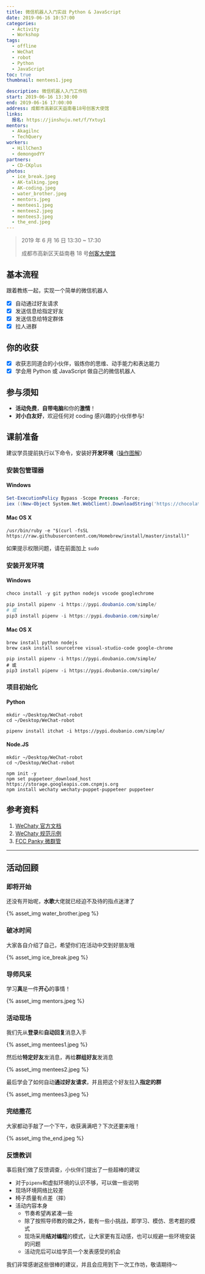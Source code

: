 ```yaml
---
title: 微信机器人入门实战 Python & JavaScript
date: 2019-06-16 10:57:00
categories:
  - Activity
  - Workshop
tags:
  - offline
  - WeChat
  - robot
  - Python
  - JavaScript
toc: true
thumbnail: mentees1.jpeg

description: 微信机器人入门工作坊
start: 2019-06-16 13:30:00
end: 2019-06-16 17:00:00
address: 成都市高新区天益南巷18号创客大使馆
links:
  报名: https://jinshuju.net/f/Yxtuy1
mentors:
  - Akagilnc
  - TechQuery
workers:
  - HillChen3
  - demongodYY
partners:
  - CD-CKplus
photos:
  - ice_break.jpeg
  - AK-talking.jpeg
  - AK-coding.jpeg
  - water_brother.jpeg
  - mentors.jpeg
  - mentees1.jpeg
  - mentees2.jpeg
  - mentees3.jpeg
  - the_end.jpeg
---
```


> 2019 年 6 月 16 日 13:30 ~ 17:30
>
> 成都市高新区天益南巷 18 号[创客大使馆](/partner/cd-ckplus/)

## 基本流程

跟着教练一起，实现一个简单的微信机器人

- [x] 自动通过好友请求
- [x] 发送信息给指定好友
- [x] 发送信息给特定群体
- [x] 拉人进群

## 你的收获

- [x] 收获志同道合的小伙伴，锻炼你的思维、动手能力和表达能力
- [x] 学会用 Python 或 JavaScript 做自己的微信机器人

## 参与须知

- **活动免费**，**自带电脑**和你的**激情**！
- **对小白友好**，欢迎任何对 coding 感兴趣的小伙伴参与!

<!-- more -->

## 课前准备

建议学员提前执行以下命令，安装好**开发环境**（[操作图解][1]）

### 安装包管理器

#### Windows

```powershell
Set-ExecutionPolicy Bypass -Scope Process -Force;
iex ((New-Object System.Net.WebClient).DownloadString('https://chocolatey.org/install.ps1'))
```

#### Mac OS X

```shell
/usr/bin/ruby -e "$(curl -fsSL https://raw.githubusercontent.com/Homebrew/install/master/install)"
```

如果提示权限问题，请在前面加上 `sudo`

### 安装开发环境

#### Windows

```powershell
choco install -y git python nodejs vscode googlechrome

pip install pipenv -i https://pypi.doubanio.com/simple/
# 或
pip3 install pipenv -i https://pypi.doubanio.com/simple/
```

#### Mac OS X

```shell
brew install python nodejs
brew cask install sourcetree visual-studio-code google-chrome

pip install pipenv -i https://pypi.doubanio.com/simple/
# 或
pip3 install pipenv -i https://pypi.doubanio.com/simple/
```

### 项目初始化

#### Python

```shell
mkdir ~/Desktop/WeChat-robot
cd ~/Desktop/WeChat-robot

pipenv install itchat -i https://pypi.doubanio.com/simple/
```

#### Node.JS

```shell
mkdir ~/Desktop/WeChat-robot
cd ~/Desktop/WeChat-robot

npm init -y
npm set puppeteer_download_host https://storage.googleapis.com.cnpmjs.org
npm install wechaty wechaty-puppet-puppeteer puppeteer
```

## 参考资料

1. [WeChaty 官方文档](https://docs.chatie.io/v/zh/)
2. [WeChaty 规范示例](https://github.com/wechaty/wechaty-getting-started/blob/master/README-zh.md)
3. [FCC Panky 微群管](https://github.com/FreeCodeCamp-Chengdu/wechat-robot)

[1]: ../hexo-web-app/#%E3%80%90%E9%99%84-0%E3%80%91Windows-%E8%BD%AF%E4%BB%B6%E5%AE%89%E8%A3%85%E5%9B%BE%E8%A7%A3

---

## 活动回顾

### 即将开始

还没有开始呢，**水歌**大佬就已经迫不及待的指点迷津了

{% asset_img water_brother.jpeg %}

### 破冰时间

大家各自介绍了自己，希望你们在活动中交到好朋友哦

{% asset_img ice_break.jpeg %}

### 导师风采

学习**真**是一件**开心**的事情！

{% asset_img mentors.jpeg %}

### 活动现场

我们先从**登录**和**自动回复**消息入手

{% asset_img mentees1.jpeg %}

然后给**特定好友**发消息，再给**群组好友**发消息

{% asset_img mentees2.jpeg %}

最后学会了如何自动**通过好友请求**，并且把这个好友拉入**指定的群**

{% asset_img mentees3.jpeg %}

### 完结撒花

大家都动手敲了一个下午，收获满满吧？下次还要来哦！

{% asset_img the_end.jpeg %}

### 反馈教训

事后我们做了反馈调查，小伙伴们提出了一些超棒的建议

- 对于`pipenv`和虚拟环境的认识不够，可以做一些说明
- 现场环境网络比较差
- 椅子质量有点差（摔）
- 活动内容本身
  - 节奏希望再紧凑一些
  - 除了按照导师教的做之外，能有一些小挑战，即学习、模仿、思考题的模式
  - 现场采用**结对编程**的模式，让大家更有互动感，也可以规避一些环境安装的问题
  - 活动完后可以给学员一个发表感受的机会

我们非常感谢这些很棒的建议，并且会应用到下一次工作坊，敬请期待～
